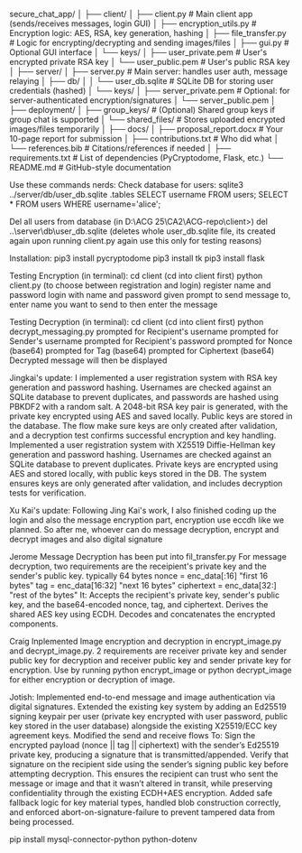 secure_chat_app/
│
├── client/
│   ├── client.py              # Main client app (sends/receives messages, login GUI)
│   ├── encryption_utils.py    # Encryption logic: AES, RSA, key generation, hashing
│   ├── file_transfer.py       # Logic for encrypting/decrypting and sending images/files
│   ├── gui.py                 # Optional GUI interface 
│   └── keys/
│       ├── user_private.pem   # User's encrypted private RSA key
│       └── user_public.pem    # User's public RSA key
│
├── server/
│   ├── server.py              # Main server: handles user auth, message relaying
│   ├── db/
│   │   └── user_db.sqlite     # SQLite DB for storing user credentials (hashed)
│   └── keys/
│       ├── server_private.pem # Optional: for server-authenticated encryption/signatures
│       └── server_public.pem
│
├── deployment/
│   ├── group_keys/            # (Optional) Shared group keys if group chat is supported
│   └── shared_files/          # Stores uploaded encrypted images/files temporarily
│
├── docs/
│   ├── proposal_report.docx   # Your 10-page report for submission
│   ├── contributions.txt      # Who did what 
│   └── references.bib         # Citations/references if needed
│
├── requirements.txt           # List of dependencies (PyCryptodome, Flask, etc.)
└── README.md                  # GitHub-style documentation

Use these commands nerds:
Check database for users:
        sqlite3 ../server/db/user_db.sqlite
        .tables
        SELECT username FROM users;
        SELECT * FROM users WHERE username='alice';

Del all users from database (in D:\ACG 25\CA2\ACG-repo\client>)
        del ..\server\db\user_db.sqlite (deletes whole user_db.sqlite file, its created again upon running client.py again use this only for testing reasons)

Installation:
        pip3 install pycryptodome
        pip3 install tk
        pip3 install flask

Testing Encryption (in terminal):
        cd client (cd into client first)
        python client.py (to choose between registration and login)
        register name and password
        login with name and password
        given prompt to send message to, enter name you want to send to
        then enter the message

Testing Decryption (in terminal):
        cd client (cd into client first)
        python decrypt_messaging.py
        prompted for Recipient's username
        prompted for Sender's username
        prompted for Recipient's password
        prompted for Nonce (base64)
        prompted for Tag (base64)
        prompted for Ciphertext (base64)
        Decrypted message will then be displayed

Jingkai's update:
I implemented a user registration system with RSA key generation and password hashing. Usernames are checked against an SQLite database to prevent duplicates, and passwords are hashed using PBKDF2 with a random salt. A 2048-bit RSA key pair is generated, with the private key encrypted using AES and saved locally. Public keys are stored in the database. The flow make sure keys are only created after validation, and a decryption test confirms successful encryption and key handling.
Implemented a user registration system with X25519 Diffie-Hellman key generation and password hashing. Usernames are checked against an SQLite database to prevent duplicates. Private keys are encrypted using AES and stored locally, with public keys stored in the DB. The system ensures keys are only generated after validation, and includes decryption tests for verification.

Xu Kai's update:
Following Jing Kai's work, I also finished coding up the login and also the message encryption part, encryption use eccdh like we planned. So after me, whoever can do message decryption, encrypt and decrypt images and also digital signature 

Jerome
Message Decryption has been put into fil_transfer.py
For message decryption, two requirements are the receipient's private key and the sender's public key.
typically 64 bytes
nonce = enc_data[:16] "first 16 bytes"
tag = enc_data[16:32] "next 16 bytes"
ciphertext = enc_data[32:] "rest of the bytes"
It:
Accepts the recipient's private key, sender's public key, and the base64-encoded nonce, tag, and ciphertext.
Derives the shared AES key using ECDH.
Decodes and concatenates the encrypted components.

Craig
Inplemented Image encryption and decryption in encrypt_image.py and decrypt_image.py.
2 requirements are receiver private key and sender public key for decryption and receiver public key and sender private key for encryption. Use by running python encrypt_image or python decrypt_image for either encryption or decryption of image.




Jotish: Implemented end-to-end message and image authentication via digital signatures. Extended the existing key system by adding an Ed25519 signing keypair per user (private key encrypted with user password, public key stored in the user database) alongside the existing X25519/ECC key agreement keys. Modified the send and receive flows 
To:
Sign the encrypted payload (nonce || tag || ciphertext) with the sender’s Ed25519 private key, producing a signature that is transmitted/appended.
Verify that signature on the recipient side using the sender’s signing public key before attempting decryption.
This ensures the recipient can trust who sent the message or image and that it wasn’t altered in transit, while preserving confidentiality through the existing ECDH+AES encryption. Added safe fallback logic for key material types, handled blob construction correctly, and enforced abort-on-signature-failure to prevent tampered data from being processed.


pip install mysql-connector-python python-dotenv